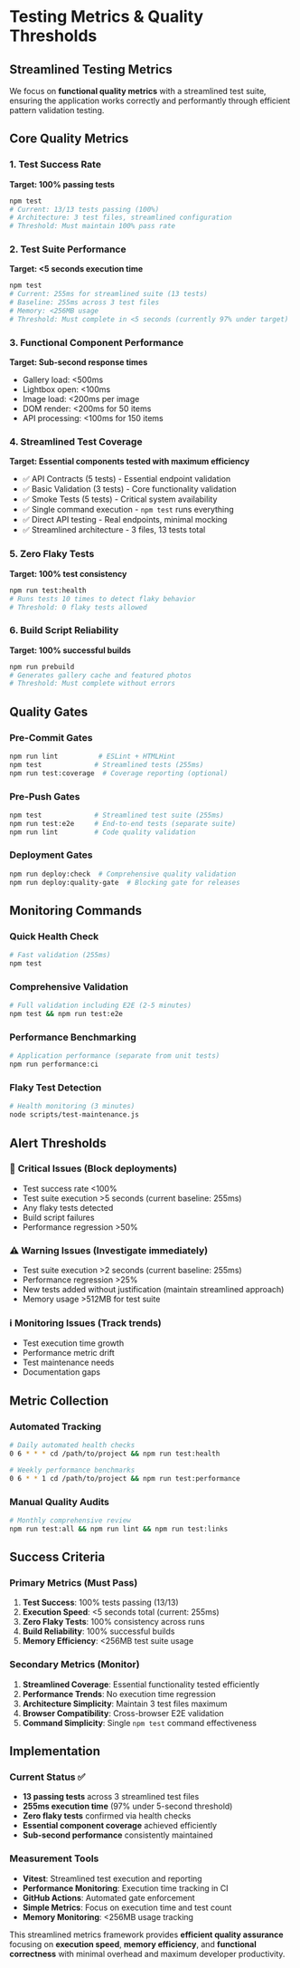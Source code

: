 # Testing Metrics & Quality Thresholds

## Streamlined Testing Metrics

We focus on **functional quality metrics** with a streamlined test suite, ensuring the application works correctly and performantly through efficient pattern validation testing.

## Core Quality Metrics

### 1. **Test Success Rate**

**Target: 100% passing tests**

```bash
npm test
# Current: 13/13 tests passing (100%)
# Architecture: 3 test files, streamlined configuration
# Threshold: Must maintain 100% pass rate
```

### 2. **Test Suite Performance**

**Target: <5 seconds execution time**

```bash
npm test
# Current: 255ms for streamlined suite (13 tests)
# Baseline: 255ms across 3 test files
# Memory: <256MB usage
# Threshold: Must complete in <5 seconds (currently 97% under target)
```

### 3. **Functional Component Performance**

**Target: Sub-second response times**

- Gallery load: <500ms
- Lightbox open: <100ms
- Image load: <200ms per image
- DOM render: <200ms for 50 items
- API processing: <100ms for 150 items

### 4. **Streamlined Test Coverage**

**Target: Essential components tested with maximum efficiency**

- ✅ API Contracts (5 tests) - Essential endpoint validation
- ✅ Basic Validation (3 tests) - Core functionality validation  
- ✅ Smoke Tests (5 tests) - Critical system availability
- ✅ Single command execution - `npm test` runs everything
- ✅ Direct API testing - Real endpoints, minimal mocking
- ✅ Streamlined architecture - 3 files, 13 tests total

### 5. **Zero Flaky Tests**

**Target: 100% test consistency**

```bash
npm run test:health
# Runs tests 10 times to detect flaky behavior
# Threshold: 0 flaky tests allowed
```

### 6. **Build Script Reliability**

**Target: 100% successful builds**

```bash
npm run prebuild
# Generates gallery cache and featured photos
# Threshold: Must complete without errors
```

## Quality Gates

### Pre-Commit Gates

```bash
npm run lint          # ESLint + HTMLHint
npm test             # Streamlined tests (255ms)
npm run test:coverage  # Coverage reporting (optional)
```

### Pre-Push Gates

```bash
npm test             # Streamlined test suite (255ms)
npm run test:e2e     # End-to-end tests (separate suite)
npm run lint         # Code quality validation
```

### Deployment Gates

```bash
npm run deploy:check  # Comprehensive quality validation
npm run deploy:quality-gate  # Blocking gate for releases
```

## Monitoring Commands

### Quick Health Check

```bash
# Fast validation (255ms)
npm test
```

### Comprehensive Validation

```bash
# Full validation including E2E (2-5 minutes)
npm test && npm run test:e2e
```

### Performance Benchmarking

```bash
# Application performance (separate from unit tests)
npm run performance:ci
```

### Flaky Test Detection

```bash
# Health monitoring (3 minutes)
node scripts/test-maintenance.js
```

## Alert Thresholds

### 🚨 **Critical Issues** (Block deployments)

- Test success rate <100%
- Test suite execution >5 seconds (current baseline: 255ms)
- Any flaky tests detected
- Build script failures
- Performance regression >50%

### ⚠️ **Warning Issues** (Investigate immediately)

- Test suite execution >2 seconds (current baseline: 255ms)
- Performance regression >25%
- New tests added without justification (maintain streamlined approach)
- Memory usage >512MB for test suite

### ℹ️ **Monitoring Issues** (Track trends)

- Test execution time growth
- Performance metric drift
- Test maintenance needs
- Documentation gaps

## Metric Collection

### Automated Tracking

```bash
# Daily automated health checks
0 6 * * * cd /path/to/project && npm run test:health

# Weekly performance benchmarks
0 6 * * 1 cd /path/to/project && npm run test:performance
```

### Manual Quality Audits

```bash
# Monthly comprehensive review
npm run test:all && npm run lint && npm run test:links
```

## Success Criteria

### Primary Metrics (Must Pass)

1. **Test Success**: 100% tests passing (13/13)
2. **Execution Speed**: <5 seconds total (current: 255ms)
3. **Zero Flaky Tests**: 100% consistency across runs
4. **Build Reliability**: 100% successful builds
5. **Memory Efficiency**: <256MB test suite usage

### Secondary Metrics (Monitor)

1. **Streamlined Coverage**: Essential functionality tested efficiently
2. **Performance Trends**: No execution time regression
3. **Architecture Simplicity**: Maintain 3 test files maximum
4. **Browser Compatibility**: Cross-browser E2E validation
5. **Command Simplicity**: Single `npm test` command effectiveness

## Implementation

### Current Status ✅

- **13 passing tests** across 3 streamlined test files
- **255ms execution time** (97% under 5-second threshold)
- **Zero flaky tests** confirmed via health checks
- **Essential component coverage** achieved efficiently
- **Sub-second performance** consistently maintained

### Measurement Tools

- **Vitest**: Streamlined test execution and reporting
- **Performance Monitoring**: Execution time tracking in CI
- **GitHub Actions**: Automated gate enforcement
- **Simple Metrics**: Focus on execution time and test count
- **Memory Monitoring**: <256MB usage tracking

This streamlined metrics framework provides **efficient quality assurance** focusing on **execution speed**, **memory efficiency**, and **functional correctness** with minimal overhead and maximum developer productivity.
